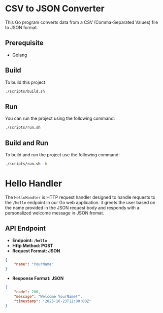 # CSV to JSON Converter

This Go program converts data from a CSV (Comma-Separated Values) file to JSON format.

## Prerequisite

- Golang

## Build

To build this project

```bash
./scripts/build.sh
```

## Run

You can run the project using the following command:

```bash
./scripts/run.sh
```

## Build and Run

To build and run the project use the following command:

```bash
./scripts/run.sh -b
```


# Hello Handler
The `HelloHandler` is HTTP request handler designed to handle requests to the `/hello` endpoint in our Go web application. it greets the user based on the name provided in the JSON request body and responds with a personalized welcome message in JSON fromat.

## API Endpoint
* **Endpoint: `/hello`**
* **Http Method: POST**
* **Request Format: JSON**

```JSON
{
    "name": "YourName"
}
```
* **Response Format: JSON** 
```JSON
{
    "code": 200,
    "message": "Welcome YourName!",
    "timestamp": "2023-10-23T12:00:00Z"
}
```
